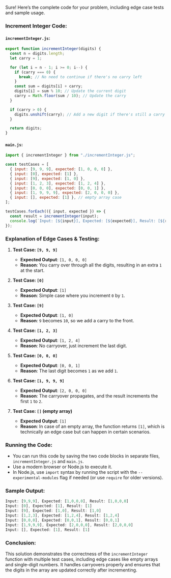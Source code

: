 Sure! Here’s the complete code for your problem, including edge case tests and sample usage.

### **Increment Integer Code**:

#### `incrementInteger.js`:
```javascript
export function incrementInteger(digits) {
  const n = digits.length;
  let carry = 1;

  for (let i = n - 1; i >= 0; i--) {
    if (carry === 0) {
      break; // No need to continue if there's no carry left
    }
    const sum = digits[i] + carry;
    digits[i] = sum % 10; // Update the current digit
    carry = Math.floor(sum / 10); // Update the carry
  }

  if (carry > 0) {
    digits.unshift(carry); // Add a new digit if there's still a carry left
  }

  return digits;
}
```

#### `main.js`:
```javascript
import { incrementInteger } from "./incrementInteger.js";

const testCases = [
  { input: [9, 9, 9], expected: [1, 0, 0, 0] },
  { input: [0], expected: [1] },
  { input: [9], expected: [1, 0] },
  { input: [1, 2, 3], expected: [1, 2, 4] },
  { input: [0, 0, 0], expected: [0, 0, 1] },
  { input: [1, 9, 9, 9], expected: [2, 0, 0, 0] },
  { input: [], expected: [1] }, // empty array case
];

testCases.forEach(({ input, expected }) => {
  const result = incrementInteger(input);
  console.log(`Input: [${input}], Expected: [${expected}], Result: [${result}]`);
});
```

### **Explanation of Edge Cases & Testing**:

1. **Test Case: `[9, 9, 9]`**  
   - **Expected Output**: `[1, 0, 0, 0]`
   - **Reason**: You carry over through all the digits, resulting in an extra `1` at the start.

2. **Test Case: `[0]`**  
   - **Expected Output**: `[1]`
   - **Reason**: Simple case where you increment `0` by `1`.

3. **Test Case: `[9]`**  
   - **Expected Output**: `[1, 0]`
   - **Reason**: `9` becomes `10`, so we add a carry to the front.

4. **Test Case: `[1, 2, 3]`**  
   - **Expected Output**: `[1, 2, 4]`
   - **Reason**: No carryover, just increment the last digit.

5. **Test Case: `[0, 0, 0]`**  
   - **Expected Output**: `[0, 0, 1]`
   - **Reason**: The last digit becomes `1` as we add `1`.

6. **Test Case: `[1, 9, 9, 9]`**  
   - **Expected Output**: `[2, 0, 0, 0]`
   - **Reason**: The carryover propagates, and the result increments the first `1` to `2`.

7. **Test Case: `[]` (empty array)**  
   - **Expected Output**: `[1]`
   - **Reason**: In case of an empty array, the function returns `[1]`, which is technically an edge case but can happen in certain scenarios.

### **Running the Code**:

- You can run this code by saving the two code blocks in separate files, `incrementInteger.js` and `main.js`.
- Use a modern browser or Node.js to execute it.
- In Node.js, use `import` syntax by running the script with the `--experimental-modules` flag if needed (or use `require` for older versions).

### **Sample Output**:
```javascript
Input: [9,9,9], Expected: [1,0,0,0], Result: [1,0,0,0]
Input: [0], Expected: [1], Result: [1]
Input: [9], Expected: [1,0], Result: [1,0]
Input: [1,2,3], Expected: [1,2,4], Result: [1,2,4]
Input: [0,0,0], Expected: [0,0,1], Result: [0,0,1]
Input: [1,9,9,9], Expected: [2,0,0,0], Result: [2,0,0,0]
Input: [], Expected: [1], Result: [1]
```

### **Conclusion**:

This solution demonstrates the correctness of the `incrementInteger` function with multiple test cases, including edge cases like empty arrays and single-digit numbers. It handles carryovers properly and ensures that the digits in the array are updated correctly after incrementing.